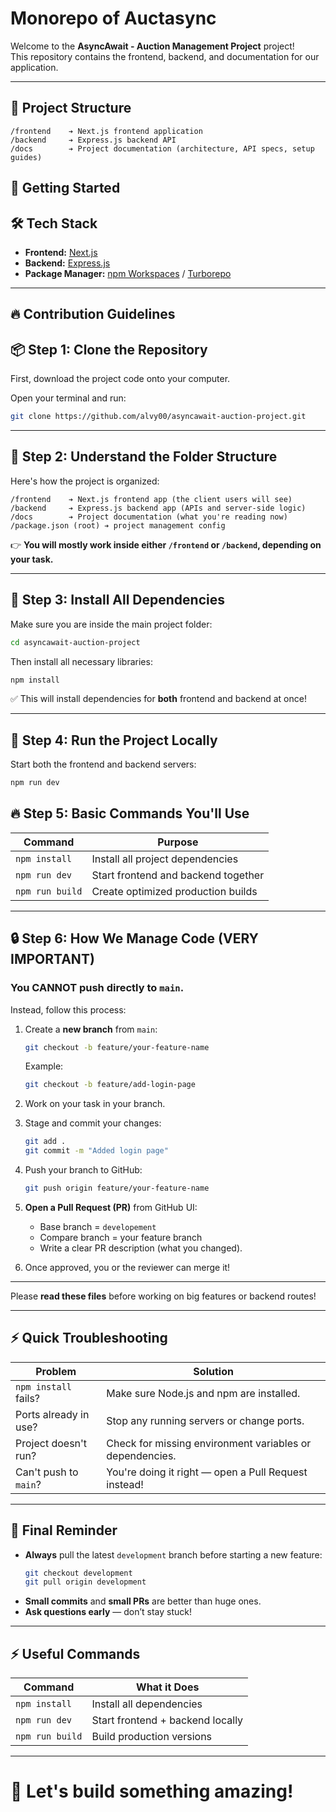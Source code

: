 # Monorepo of Auctasync

Welcome to the **AsyncAwait - Auction Management Project** project!  
This repository contains the frontend, backend, and documentation for our application.

---

## 📂 Project Structure

```
/frontend    ➔ Next.js frontend application
/backend     ➔ Express.js backend API
/docs        ➔ Project documentation (architecture, API specs, setup guides)
```


## 🚀 Getting Started

## 🛠 Tech Stack

- **Frontend:** [Next.js](https://nextjs.org/)
- **Backend:** [Express.js](https://expressjs.com/)
- **Package Manager:** [npm Workspaces](https://docs.npmjs.com/cli/v8/using-npm/workspaces) / [Turborepo](https://turbo.build/)

---

## 🔥 Contribution Guidelines

## 📦 Step 1: Clone the Repository

First, download the project code onto your computer.

Open your terminal and run:

```bash
git clone https://github.com/alvy00/asyncawait-auction-project.git
```

---

## 📂 Step 2: Understand the Folder Structure

Here's how the project is organized:

```
/frontend    ➔ Next.js frontend app (the client users will see)
/backend     ➔ Express.js backend app (APIs and server-side logic)
/docs        ➔ Project documentation (what you're reading now)
/package.json (root) ➔ project management config
```

👉 **You will mostly work inside either `/frontend` or `/backend`, depending on your task.**

---

## 🧹 Step 3: Install All Dependencies

Make sure you are inside the main project folder:

```bash
cd asyncawait-auction-project
```

Then install all necessary libraries:

```bash
npm install
```

✅ This will install dependencies for **both** frontend and backend at once!

---

## 🚀 Step 4: Run the Project Locally

Start both the frontend and backend servers:

```bash
npm run dev
```


## 🔥 Step 5: Basic Commands You'll Use

| Command             | Purpose                                 |
|---------------------|-----------------------------------------|
| `npm install`        | Install all project dependencies       |
| `npm run dev`        | Start frontend and backend together    |
| `npm run build`      | Create optimized production builds     |

---

## 🔒 Step 6: How We Manage Code (VERY IMPORTANT)

### You CANNOT push directly to `main`.  
Instead, follow this process:

1. Create a **new branch** from `main`:
   ```bash
   git checkout -b feature/your-feature-name
   ```
   Example:
   ```bash
   git checkout -b feature/add-login-page
   ```

2. Work on your task in your branch.

3. Stage and commit your changes:
   ```bash
   git add .
   git commit -m "Added login page"
   ```

4. Push your branch to GitHub:
   ```bash
   git push origin feature/your-feature-name
   ```

5. **Open a Pull Request (PR)** from GitHub UI:
   - Base branch = `developement`
   - Compare branch = your feature branch
   - Write a clear PR description (what you changed).

6. Once approved, you or the reviewer can merge it!

---

Please **read these files** before working on big features or backend routes!

---

## ⚡ Quick Troubleshooting

| Problem                          | Solution |
|----------------------------------|----------|
| `npm install` fails?             | Make sure Node.js and npm are installed. |
| Ports already in use?            | Stop any running servers or change ports. |
| Project doesn't run?             | Check for missing environment variables or dependencies. |
| Can't push to `main`?            | You're doing it right — open a Pull Request instead! |

---

## 🎯 Final Reminder

- **Always** pull the latest `development` branch before starting a new feature:
  ```bash
  git checkout development
  git pull origin development
  ```
- **Small commits** and **small PRs** are better than huge ones.
- **Ask questions early** — don’t stay stuck!

---


## ⚡ Useful Commands

| Command           | What it Does                     |
| ----------------- | --------------------------------- |
| `npm install`      | Install all dependencies         |
| `npm run dev`      | Start frontend + backend locally |
| `npm run build`    | Build production versions        |

---

# 🎯 Let's build something amazing!
